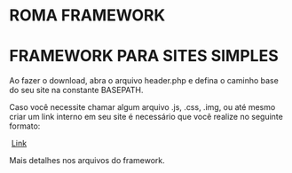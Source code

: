 # ROMA FRAMEWORK
# FRAMEWORK PARA SITES SIMPLES

Ao fazer o download, abra o arquivo header.php e defina o caminho base do seu site na constante BASEPATH.

Caso você necessite chamar algum arquivo .js, .css, .img, ou até mesmo criar um link interno em seu site é necessário que você realize no seguinte formato:

<script src="<?php echo BASEPATH; ?>meuscript.js"></script>
<link rel="stylesheet" href="<?php echo BASEPATH; ?>meuestilo.css" />
<img src="<?php echo BASEPATH; ?>minhaimagem.png" alt="">
<a href="<?php echo BASEPATH; ?>meulink">Link</a>

Mais detalhes nos arquivos do framework.

 
